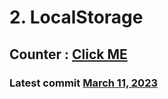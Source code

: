 # 2. LocalStorage

## Counter : [Click ME](https://tahsin000.github.io/WEB_DEVELOPMENT/JAVASCRIPT/JS_30TH_DAYS_PROJECT/COUNTER/2.%20LocalStorage/index.html)

### Latest commit [March 11, 2023]()
